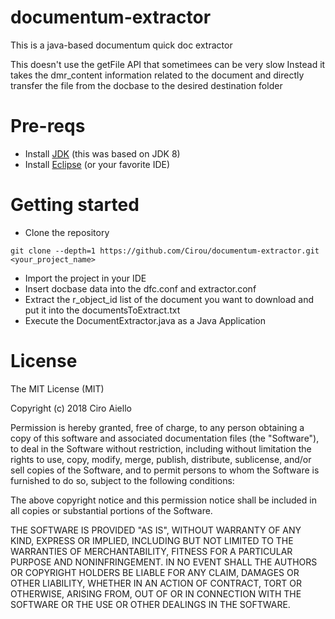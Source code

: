 # documentum-extractor

This is a java-based documentum quick doc extractor

This doesn't use the getFile API that sometimees can be very slow
Instead it takes the dmr_content information related to the document and directly transfer the file from the docbase to the desired destination folder

# Pre-reqs
- Install [JDK](https://www.oracle.com/it/java/technologies/javase/javase-jdk8-downloads.html) (this was based on JDK 8)
- Install [Eclipse](https://code.visualstudio.com/) (or your favorite IDE)

# Getting started
- Clone the repository
```
git clone --depth=1 https://github.com/Cirou/documentum-extractor.git <your_project_name>
```
- Import the project in your IDE
- Insert docbase data into the dfc.conf and extractor.conf
- Extract the r_object_id list of the document you want to download and put it into the documentsToExtract.txt
- Execute the DocumentExtractor.java as a Java Application

# License
The MIT License (MIT)

Copyright (c) 2018 Ciro Aiello

Permission is hereby granted, free of charge, to any person obtaining a copy of this software and associated documentation files (the "Software"), to deal in the Software without restriction, including without limitation the rights to use, copy, modify, merge, publish, distribute, sublicense, and/or sell copies of the Software, and to permit persons to whom the Software is furnished to do so, subject to the following conditions:

The above copyright notice and this permission notice shall be included in all copies or substantial portions of the Software.

THE SOFTWARE IS PROVIDED "AS IS", WITHOUT WARRANTY OF ANY KIND, EXPRESS OR IMPLIED, INCLUDING BUT NOT LIMITED TO THE WARRANTIES OF MERCHANTABILITY, FITNESS FOR A PARTICULAR PURPOSE AND NONINFRINGEMENT. IN NO EVENT SHALL THE AUTHORS OR COPYRIGHT HOLDERS BE LIABLE FOR ANY CLAIM, DAMAGES OR OTHER LIABILITY, WHETHER IN AN ACTION OF CONTRACT, TORT OR OTHERWISE, ARISING FROM, OUT OF OR IN CONNECTION WITH THE SOFTWARE OR THE USE OR OTHER DEALINGS IN THE SOFTWARE.
